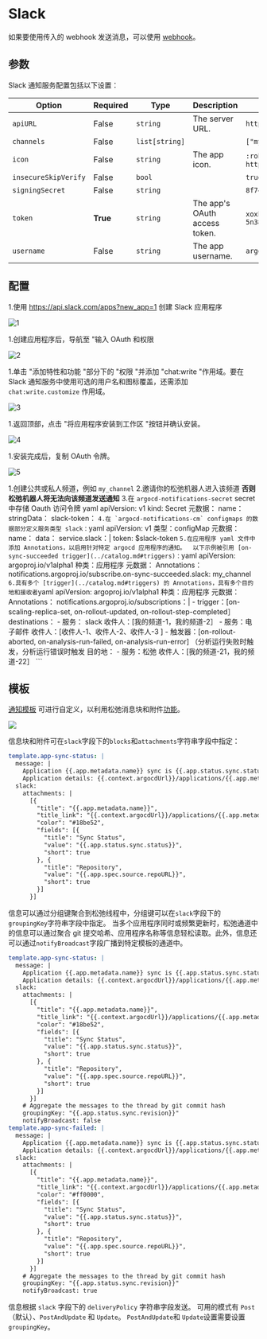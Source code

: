 <!-- TRANSLATED by md-translate -->
# Slack

如果要使用传入的 webhook 发送消息，可以使用 [webhook](./webhook.md#send-slack)。

## 参数

Slack 通知服务配置包括以下设置：

| **Option**           | **Required** | **Type**       | **Description** | **Example** |
| -------------------- | ------------ | -------------- | --------------- | ----------- |
| `apiURL`             | False        | `string`       | The server URL. | `https://example.com/api` |
| `channels`           | False        | `list[string]` |                 | `["my-channel-1", "my-channel-2"]` |
| `icon`               | False        | `string`       | The app icon.   | `:robot_face:` or `https://example.com/image.png` |
| `insecureSkipVerify` | False        | `bool`         |                 | `true` |
| `signingSecret`       | False        | `string`       |                 | `8f742231b10e8888abcd99yyyzzz85a5` |
| `token`              | **True**     | `string`       | The app's OAuth access token. | `xoxb-1234567890-1234567890123-5n38u5ed63fgzqlvuyxvxcx6` |
| `username`           | False        | `string`       | The app username. | `argocd` |

## 配置

1.使用 https://api.slack.com/apps?new_app=1 创建 Slack 应用程序

![1](https://user-images.githubusercontent.com/426437/73604308-4cb0c500-4543-11ea-9092-6ca6bae21cbb.png)

1.创建应用程序后，导航至 "输入 OAuth 和权限

![2](https://user-images.githubusercontent.com/426437/73604309-4d495b80-4543-11ea-9908-4dea403d3399.png)

1.单击 "添加特性和功能 "部分下的 "权限 "并添加 "chat:write "作用域。要在 Slack 通知服务中使用可选的用户名和图标覆盖，还需添加 `chat:write.customize` 作用域。

![3](https://user-images.githubusercontent.com/426437/73604310-4d495b80-4543-11ea-8576-09cd91aea0e5.png)

1.返回顶部，点击 "将应用程序安装到工作区 "按钮并确认安装。

![4](https://user-images.githubusercontent.com/426437/73604311-4d495b80-4543-11ea-9155-9d216b20ec86.png)

1.安装完成后，复制 OAuth 令牌。

![5](https://user-images.githubusercontent.com/426437/73604312-4d495b80-4543-11ea-832b-a9d9d5e4bc29.png)

1.创建公共或私人频道，例如 `my_channel`
2.邀请你的松弛机器人进入该频道 **否则松弛机器人将无法向该频道发送通知**
3.在 `argocd-notifications-secret` secret 中存储 Oauth 访问令牌
    yaml
    apiVersion: v1
      kind: Secret
      元数据：
          name：<secret-name>
      stringData：
          slack-token：<Oauth-access-token>
    ```
4.在 `argocd-notifications-cm` configmaps 的数据部分定义服务类型 slack：
    ```yaml
    apiVersion: v1
      类型：configMap
      元数据：
        name：<config-map-name>
      data：
        service.slack：|
          token: $slack-token
    ```
5.在应用程序 yaml 文件中添加 Annotations，以启用针对特定 argocd 应用程序的通知。  以下示例被引用 [on-sync-succeeded trigger](../catalog.md#triggers)：
    ```yaml
    apiVersion: argoproj.io/v1alpha1
      种类：应用程序
      元数据：
        Annotations：
          notifications.argoproj.io/subscribe.on-sync-succeeded.slack: my_channel
    ```
6.具有多个 [trigger](../catalog.md#triggers) 的 Annotations，具有多个目的地和接收者
    ```yaml
    apiVersion: argoproj.io/v1alpha1
      种类：应用程序
      元数据：
        Annotations：
          notifications.argoproj.io/subscriptions：|
            - trigger：[on-scaling-replica-set, on-rollout-updated, on-rollout-step-completed］
              destinations：
                - 服务： slack
                  收件人：[我的频道-1，我的频道-2］
                - 服务：电子邮件
                  收件人：[收件人-1、收件人-2、收件人-3 ]
            - 触发器：[on-rollout-aborted, on-analysis-run-failed, on-analysis-run-error] （分析运行失败时触发，分析运行错误时触发
              目的地：
                - 服务：松弛
                  收件人：[我的频道-21，我的频道-22］
    ```

## 模板

[通知模板](.../templates.md) 可进行自定义，以利用松弛消息块和附件[功能](https://api.slack.com/messaging/composing/layouts)。

![](https://user-images.githubusercontent.com/426437/72776856-6dcef880-3bc8-11ea-8e3b-c72df16ee8e6.png)

信息块和附件可在`slack`字段下的`blocks`和`attachments`字符串字段中指定：

```yaml
template.app-sync-status: |
  message: |
    Application {{.app.metadata.name}} sync is {{.app.status.sync.status}}.
    Application details: {{.context.argocdUrl}}/applications/{{.app.metadata.name}}.
  slack:
    attachments: |
      [{
        "title": "{{.app.metadata.name}}",
        "title_link": "{{.context.argocdUrl}}/applications/{{.app.metadata.name}}",
        "color": "#18be52",
        "fields": [{
          "title": "Sync Status",
          "value": "{{.app.status.sync.status}}",
          "short": true
        }, {
          "title": "Repository",
          "value": "{{.app.spec.source.repoURL}}",
          "short": true
        }]
      }]
```

信息可以通过分组键聚合到松弛线程中，分组键可以在`slack`字段下的`groupingKey`字符串字段中指定。 当多个应用程序同时或频繁更新时，松弛通道中的信息可以通过聚合 git 提交哈希、应用程序名称等信息轻松读取。此外，信息还可以通过`notifyBroadcast`字段广播到特定模板的通道中。

```yaml
template.app-sync-status: |
  message: |
    Application {{.app.metadata.name}} sync is {{.app.status.sync.status}}.
    Application details: {{.context.argocdUrl}}/applications/{{.app.metadata.name}}.
  slack:
    attachments: |
      [{
        "title": "{{.app.metadata.name}}",
        "title_link": "{{.context.argocdUrl}}/applications/{{.app.metadata.name}}",
        "color": "#18be52",
        "fields": [{
          "title": "Sync Status",
          "value": "{{.app.status.sync.status}}",
          "short": true
        }, {
          "title": "Repository",
          "value": "{{.app.spec.source.repoURL}}",
          "short": true
        }]
      }]
    # Aggregate the messages to the thread by git commit hash
    groupingKey: "{{.app.status.sync.revision}}"
    notifyBroadcast: false
template.app-sync-failed: |
  message: |
    Application {{.app.metadata.name}} sync is {{.app.status.sync.status}}.
    Application details: {{.context.argocdUrl}}/applications/{{.app.metadata.name}}.
  slack:
    attachments: |
      [{
        "title": "{{.app.metadata.name}}",
        "title_link": "{{.context.argocdUrl}}/applications/{{.app.metadata.name}}",
        "color": "#ff0000",
        "fields": [{
          "title": "Sync Status",
          "value": "{{.app.status.sync.status}}",
          "short": true
        }, {
          "title": "Repository",
          "value": "{{.app.spec.source.repoURL}}",
          "short": true
        }]
      }]
    # Aggregate the messages to the thread by git commit hash
    groupingKey: "{{.app.status.sync.revision}}"
    notifyBroadcast: true
```

信息根据 `slack` 字段下的 `deliveryPolicy` 字符串字段发送。 可用的模式有 `Post`（默认）、`PostAndUpdate` 和 `Update`。 `PostAndUpdate`和 `Update`设置需要设置 `groupingKey`。